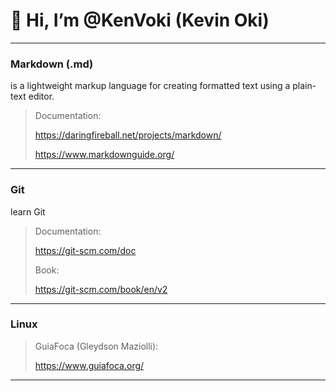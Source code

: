 # 👋 Hi, I’m @KenVoki (Kevin Oki)

---

### Markdown (.md)

is a lightweight markup language for creating formatted text using a plain-text editor.

> Documentation:
>
> https://daringfireball.net/projects/markdown/
> 
> https://www.markdownguide.org/

---

### Git

learn Git

> Documentation:
> 
> https://git-scm.com/doc
>
> Book:
> 
> https://git-scm.com/book/en/v2

---

### Linux

> GuiaFoca (Gleydson Maziolli):
>
> https://www.guiafoca.org/

---
